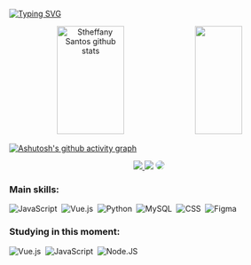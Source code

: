 
[![Typing SVG](https://readme-typing-svg.herokuapp.com/?color=0d1117&size=35&center=true&vCenter=true&width=1000&lines=HELLO,+MY+NAME+is+Stheffany+Santos;I'm+20+years+old;I+from+Brazil;I+Graduated+computer+science;Be+Welcome!+:%29)](https://git.io/typing-svg)

<div align="center">  
  <img width="49%" height="195px" src="https://github-readme-stats.vercel.app/api?username=stheffanysantos&show_icons=true&count_private=true&hide_border=true&title_color=de3163&icon_color=de3163&text_color=c9d1d9&bg_color=0d1117" alt="Stheffany Santos github stats" /> 
  <img width="41%" height="195px" src="https://github-readme-stats.vercel.app/api/top-langs/?username=stheffanysantos&layout=compact&hide_border=true&title_color=de3163&text_color=c9d1d9&bg_color=0d1117" />
</div>


[![Ashutosh's github activity graph](https://github-readme-activity-graph.vercel.app/graph?username=stheffanysantos&bg_color=000000&color=ffffff&line=de3163&point=ffffff&area=true&hide_border=true)](https://github.com/ashutosh00710/github-readme-activity-graph)


<div align="center"> 
<a href="https://instagram.com/tetscode" target="_blank"><img src="https://img.shields.io/badge/-Instagram-%23E4405F?style=for-the-badge&logo=instagram&logoColor=white"</a>
<a href = "stheffany.sts@gmail.com"> <img src="https://img.shields.io/badge/-Gmail-%23333?style=for-the-badge&logo=gmail&logoColor=white" target="_blank"></a>
<a href="https://www.linkedin.com/in/stheffany-santos/" target="_blank"><img src="https://img.shields.io/badge/-LinkedIn-%230077B5?style=for-the-badge&logo=linkedin&logoColor=white" style="border-radius: 30px" target="_blank"></a> 
 </div>
 
 ### Main skills:
![JavaScript](https://img.shields.io/badge/-JavaScript-0D1117?style=for-the-badge&logo=javascript&labelColor=0D1117)&nbsp;
![Vue.js](https://img.shields.io/badge/-Vue.js-0D1117?style=for-the-badge&logo=vue.js&labelColor=0D1117)&nbsp;
![Python](https://img.shields.io/badge/-Python-0D1117?style=for-the-badge&logo=python&labelColor=0D1117)&nbsp;
![MySQL](https://img.shields.io/badge/-MySQL-0D1117?style=for-the-badge&logo=mysql&labelColor=0D1117)&nbsp;
![CSS](https://img.shields.io/badge/-CSS-0D1117?style=for-the-badge&logo=CSS3&logoColor=1572B6&labelColor=0D1117)&nbsp;
![Figma](https://img.shields.io/badge/-Figma-0D1117?style=for-the-badge&logo=figma&labelColor=0D1117)&nbsp;
 


### Studying in this moment:
![Vue.js](https://img.shields.io/badge/-Vue.js-0D1117?style=for-the-badge&logo=vue.js&labelColor=0D1117)&nbsp;
![JavaScript](https://img.shields.io/badge/-JavaScript-0D1117?style=for-the-badge&logo=javascript&labelColor=0D1117)&nbsp;
![Node.JS](https://img.shields.io/badge/-Node.JS-0D1117?style=for-the-badge&logo=node.js&labelColor=0D1117&textColor=0D1117)&nbsp;
